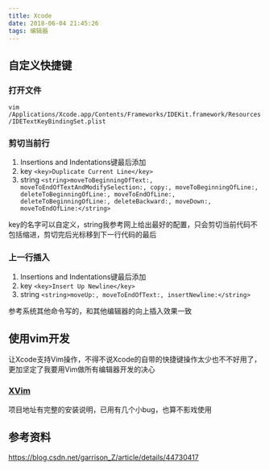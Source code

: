 ```yaml
---
title: Xcode
date: 2018-06-04 21:45:26
tags: 编辑器
---
```



## 自定义快捷键

### 打开文件
`vim /Applications/Xcode.app/Contents/Frameworks/IDEKit.framework/Resources/IDETextKeyBindingSet.plist`

### 剪切当前行
1. Insertions and Indentations键最后添加
2. key `<key>Duplicate Current Line</key>`
3. string `<string>moveToBeginningOfText:, moveToEndOfTextAndModifySelection:, copy:, moveToBeginningOfLine:, deleteToBeginningOfLine:, moveToEndOfLine:, deleteToBeginningOfLine:, deleteBackward:, moveDown:, moveToEndOfLine:</string>`

key的名字可以自定义，string我参考网上给出最好的配置，只会剪切当前代码不包括缩进，剪切完后光标移到下一行代码的最后

### 上一行插入
1. Insertions and Indentations键最后添加
2. key `<key>Insert Up Newline</key>`
3. string `<string>moveUp:, moveToEndOfText:, insertNewline:</string>`

参考系统其他命令写的，和其他编辑器的向上插入效果一致

## 使用vim开发
让Xcode支持Vim操作，不得不说Xcode的自带的快捷键操作太少也不不好用了，更加坚定了我要用Vim做所有编辑器开发的决心  

### [XVim](https://github.com/XVimProject/XVim2)
项目地址有完整的安装说明，已用有几个小bug，也算不影戏使用  


## 参考资料
https://blog.csdn.net/garrison_Z/article/details/44730417

